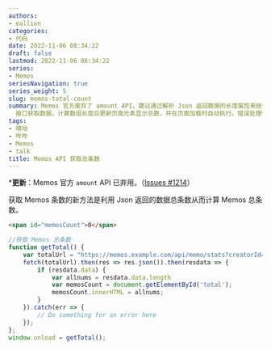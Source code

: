 ```yaml
---
authors:
- eallion
categories:
- 代码
date: 2022-11-06 08:34:22
draft: false
lastmod: 2022-11-06 08:34:22
series:
- Memos
seriesNavigation: true
series_weight: 5
slug: memos-total-count
summary: Memos 官方废弃了 amount API，建议通过解析 Json 返回数据的长度属性来统计总条数。示例代码通过 fetch 请求 stats
  接口获取数据，计算数组长度后更新页面元素显示总数，并在页面加载时自动执行。错误处理保留了扩展空间。
tags:
- 嘀咕
- 哔哔
- Memos
- talk
title: Memos API 获取总条数
---
```

***更新**：Memos 官方 `amount` API 已弃用。（[Issues #1214](https://github.com/usememos/memos/issues/1214)）

获取 Memos 条数的新方法是利用 Json 返回的数据总条数从而计算 Memos 总条数。

```html
<span id="memosCount">0</span>
```

```js
//获取 Memos 总条数
function getTotal() {
    var totalUrl = "https://memos.example.com/api/memo/stats?creatorId=101"
    fetch(totalUrl).then(res => res.json()).then(resdata => {
        if (resdata.data) {
            var allnums = resdata.data.length
            var memosCount = document.getElementById('total');
            memosCount.innerHTML = allnums;
        }
    }).catch(err => {
        // Do something for an error here
    });
};
window.onload = getTotal();
```